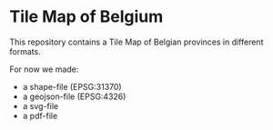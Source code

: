 # Tile Map of Belgium
This repository contains a Tile Map of Belgian provinces in different formats.

For now we made:
* a shape-file (EPSG:31370)
* a geojson-file (EPSG:4326)
* a svg-file
* a pdf-file
